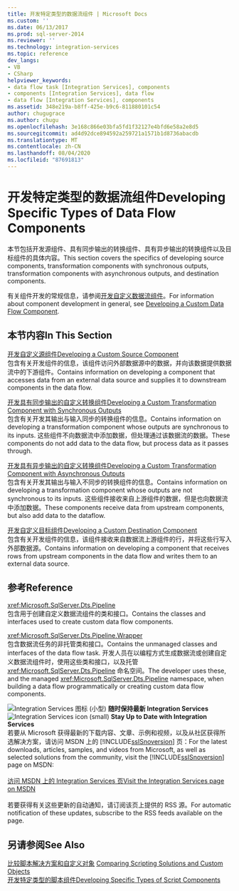 ```yaml
---
title: 开发特定类型的数据流组件 | Microsoft Docs
ms.custom: ''
ms.date: 06/13/2017
ms.prod: sql-server-2014
ms.reviewer: ''
ms.technology: integration-services
ms.topic: reference
dev_langs:
- VB
- CSharp
helpviewer_keywords:
- data flow task [Integration Services], components
- components [Integration Services], data flow
- data flow [Integration Services], components
ms.assetid: 348e219a-b8ff-425e-b9c6-811880101c54
author: chugugrace
ms.author: chugu
ms.openlocfilehash: 3e168c866e03bfa5fd1f32127e4bfd6e58a2e8d5
ms.sourcegitcommit: ad4d92dce894592a259721a1571b1d8736abacdb
ms.translationtype: MT
ms.contentlocale: zh-CN
ms.lasthandoff: 08/04/2020
ms.locfileid: "87691813"
---
```

# <a name="developing-specific-types-of-data-flow-components"></a><span data-ttu-id="b6694-102">开发特定类型的数据流组件</span><span class="sxs-lookup"><span data-stu-id="b6694-102">Developing Specific Types of Data Flow Components</span></span>
  <span data-ttu-id="b6694-103">本节包括开发源组件、具有同步输出的转换组件、具有异步输出的转换组件以及目标组件的具体内容。</span><span class="sxs-lookup"><span data-stu-id="b6694-103">This section covers the specifics of developing source components, transformation components with synchronous outputs, transformation components with asynchronous outputs, and destination components.</span></span>  
  
 <span data-ttu-id="b6694-104">有关组件开发的常规信息，请参阅[开发自定义数据流组件](../extending-packages-custom-objects/data-flow/developing-a-custom-data-flow-component.md)。</span><span class="sxs-lookup"><span data-stu-id="b6694-104">For information about component development in general, see [Developing a Custom Data Flow Component](../extending-packages-custom-objects/data-flow/developing-a-custom-data-flow-component.md).</span></span>  
  
## <a name="in-this-section"></a><span data-ttu-id="b6694-105">本节内容</span><span class="sxs-lookup"><span data-stu-id="b6694-105">In This Section</span></span>  
 [<span data-ttu-id="b6694-106">开发自定义源组件</span><span class="sxs-lookup"><span data-stu-id="b6694-106">Developing a Custom Source Component</span></span>](../extending-packages-custom-objects-data-flow-types/developing-a-custom-source-component.md)  
 <span data-ttu-id="b6694-107">包含有关开发组件的信息，该组件访问外部数据源中的数据，并向该数据提供数据流中的下游组件。</span><span class="sxs-lookup"><span data-stu-id="b6694-107">Contains information on developing a component that accesses data from an external data source and supplies it to downstream components in the data flow.</span></span>  
  
 [<span data-ttu-id="b6694-108">开发具有同步输出的自定义转换组件</span><span class="sxs-lookup"><span data-stu-id="b6694-108">Developing a Custom Transformation Component with Synchronous Outputs</span></span>](../extending-packages-custom-objects-data-flow-types/developing-a-custom-transformation-component-with-synchronous-outputs.md)  
 <span data-ttu-id="b6694-109">包含有关开发其输出与输入同步的转换组件的信息。</span><span class="sxs-lookup"><span data-stu-id="b6694-109">Contains information on developing a transformation component whose outputs are synchronous to its inputs.</span></span> <span data-ttu-id="b6694-110">这些组件不向数据流中添加数据，但处理通过该数据流的数据。</span><span class="sxs-lookup"><span data-stu-id="b6694-110">These components do not add data to the data flow, but process data as it passes through.</span></span>  
  
 [<span data-ttu-id="b6694-111">开发具有异步输出的自定义转换组件</span><span class="sxs-lookup"><span data-stu-id="b6694-111">Developing a Custom Transformation Component with Asynchronous Outputs</span></span>](../extending-packages-custom-objects-data-flow-types/developing-a-custom-transformation-component-with-asynchronous-outputs.md)  
 <span data-ttu-id="b6694-112">包含有关开发其输出与输入不同步的转换组件的信息。</span><span class="sxs-lookup"><span data-stu-id="b6694-112">Contains information on developing a transformation component whose outputs are not synchronous to its inputs.</span></span> <span data-ttu-id="b6694-113">这些组件接收来自上游组件的数据，但是也向数据流中添加数据。</span><span class="sxs-lookup"><span data-stu-id="b6694-113">These components receive data from upstream components, but also add data to the dataflow.</span></span>  
  
 [<span data-ttu-id="b6694-114">开发自定义目标组件</span><span class="sxs-lookup"><span data-stu-id="b6694-114">Developing a Custom Destination Component</span></span>](../extending-packages-custom-objects-data-flow-types/developing-a-custom-destination-component.md)  
 <span data-ttu-id="b6694-115">包含有关开发组件的信息，该组件接收来自数据流上游组件的行，并将这些行写入外部数据源。</span><span class="sxs-lookup"><span data-stu-id="b6694-115">Contains information on developing a component that receives rows from upstream components in the data flow and writes them to an external data source.</span></span>  
  
## <a name="reference"></a><span data-ttu-id="b6694-116">参考</span><span class="sxs-lookup"><span data-stu-id="b6694-116">Reference</span></span>  
 <xref:Microsoft.SqlServer.Dts.Pipeline>  
 <span data-ttu-id="b6694-117">包含用于创建自定义数据流组件的类和接口。</span><span class="sxs-lookup"><span data-stu-id="b6694-117">Contains the classes and interfaces used to create custom data flow components.</span></span>  
  
 <xref:Microsoft.SqlServer.Dts.Pipeline.Wrapper>  
 <span data-ttu-id="b6694-118">包含数据流任务的非托管类和接口。</span><span class="sxs-lookup"><span data-stu-id="b6694-118">Contains the unmanaged classes and interfaces of the data flow task.</span></span> <span data-ttu-id="b6694-119">开发人员在以编程方式生成数据流或创建自定义数据流组件时，使用这些类和接口，以及托管 <xref:Microsoft.SqlServer.Dts.Pipeline> 命名空间。</span><span class="sxs-lookup"><span data-stu-id="b6694-119">The developer uses these, and the managed <xref:Microsoft.SqlServer.Dts.Pipeline> namespace, when building a data flow programmatically or creating custom data flow components.</span></span>  
  
<span data-ttu-id="b6694-120">![Integration Services 图标 (小型) ](../media/dts-16.gif "集成服务图标（小）")  **随时保持最新 Integration Services**</span><span class="sxs-lookup"><span data-stu-id="b6694-120">![Integration Services icon (small)](../media/dts-16.gif "Integration Services icon (small)")  **Stay Up to Date with Integration Services**</span></span><br /> <span data-ttu-id="b6694-121">若要从 Microsoft 获得最新的下载内容、文章、示例和视频，以及从社区获得所选解决方案，请访问 MSDN 上的 [!INCLUDE[ssISnoversion](../../includes/ssisnoversion-md.md)] 页：</span><span class="sxs-lookup"><span data-stu-id="b6694-121">For the latest downloads, articles, samples, and videos from Microsoft, as well as selected solutions from the community, visit the [!INCLUDE[ssISnoversion](../../includes/ssisnoversion-md.md)] page on MSDN:</span></span><br /><br /> [<span data-ttu-id="b6694-122">访问 MSDN 上的 Integration Services 页</span><span class="sxs-lookup"><span data-stu-id="b6694-122">Visit the Integration Services page on MSDN</span></span>](https://go.microsoft.com/fwlink/?LinkId=136655)<br /><br /> <span data-ttu-id="b6694-123">若要获得有关这些更新的自动通知，请订阅该页上提供的 RSS 源。</span><span class="sxs-lookup"><span data-stu-id="b6694-123">For automatic notification of these updates, subscribe to the RSS feeds available on the page.</span></span>  
  
## <a name="see-also"></a><span data-ttu-id="b6694-124">另请参阅</span><span class="sxs-lookup"><span data-stu-id="b6694-124">See Also</span></span>  
 <span data-ttu-id="b6694-125">[比较脚本解决方案和自定义对象](../extending-packages-scripting/comparing-scripting-solutions-and-custom-objects.md) </span><span class="sxs-lookup"><span data-stu-id="b6694-125">[Comparing Scripting Solutions and Custom Objects](../extending-packages-scripting/comparing-scripting-solutions-and-custom-objects.md) </span></span>  
 [<span data-ttu-id="b6694-126">开发特定类型的脚本组件</span><span class="sxs-lookup"><span data-stu-id="b6694-126">Developing Specific Types of Script Components</span></span>](../extending-packages-scripting-data-flow-script-component-types/developing-specific-types-of-script-components.md)  
  
  
